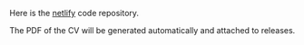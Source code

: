 Here is the [netlify](https://prodemmi.netlify.app/) code repository.

The PDF of the CV will be generated automatically and attached to releases.
